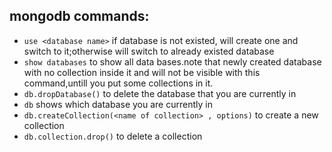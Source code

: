 ## mongodb commands:
* `use <database name>` if database is not existed, will create one and switch to it;otherwise will switch to already existed database
* `show databases` to show all data bases.note that newly created database with no collection inside it and will not be visible with this command,untill you put some collections in it.
* `db.dropDatabase()` to delete the database that you are currently in
* `db` shows which database you are currently in
* `db.createCollection(<name of collection> , options)` to create a new collection
* `db.collection.drop()` to delete a collection
